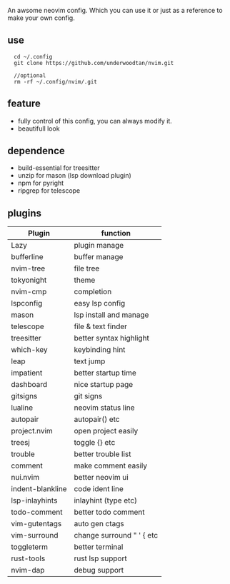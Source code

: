 An awsome neovim config. Which you can use it or just as a reference to make your own config.

## use

```
  cd ~/.config
  git clone https://github.com/underwoodtan/nvim.git
  
  //optional
  rm -rf ~/.config/nvim/.git
```

## feature
* fully control of this config, you can always modify it.
* beautifull look

## dependence

* build-essential for treesitter
* unzip for mason (lsp download plugin)
* npm for pyright
* ripgrep for telescope 

## plugins

| Plugin      | function            |
| ----------- | ------------------- |
| Lazy        | plugin manage       |
| bufferline  | buffer manage       |
| nvim-tree   | file tree           |
| tokyonight  | theme               |
| nvim-cmp    | completion          |
| lspconfig   | easy lsp config     |
| mason       | lsp install and manage|
| telescope   | file & text finder  |
| treesitter  | better syntax highlight|
| which-key   | keybinding hint     |
| leap        | text jump           |
| impatient   | better startup time |
| dashboard   | nice startup page   |
| gitsigns    | git signs           |
| lualine     | neovim status line  |
| autopair    | autopair() etc      |
| project.nvim| open project easily |
| treesj      | toggle {} etc       |
| trouble     | better trouble list |
| comment     | make comment easily |
| nui.nvim    | better neovim ui    |
| indent-blankline| code ident line |
| lsp-inlayhints|  inlayhint (type etc)|
| todo-comment| better todo comment |
| vim-gutentags| auto gen ctags     |
| vim-surround| change surround " ' { etc|
|toggleterm   | better terminal     |
| rust-tools  | rust lsp support    |
| nvim-dap    | debug support       |
